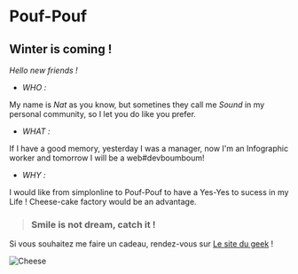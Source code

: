 # Pouf-Pouf
## Winter is coming !
_Hello new friends !_
* _WHO :_

My name is _*Nat*_ as you know, but sometines they call me _*Sound*_ in my personal community, so I let you do like you prefer.

* _WHAT :_ 

If I have a good memory, yesterday I was a manager, now I'm an Infographic worker and tomorrow I will be a web#devboumboum!

* _WHY :_

I would like from simplonline to Pouf-Pouf to have a Yes-Yes to sucess in my Life ! Cheese-cake factory would be an advantage.

>### Smile is not dream, catch it !
Si vous souhaitez me faire un cadeau, rendez-vous sur [Le site du geek](http://www.coindugeek.com/?gclid=CjwKEAiAstCyBRDiqu75hvnX82kSJACgYI_QqIYVJ2WR5_JT9jO1Xkm7_DOdypbTuC6I63LbgRHtnhoCfpzw_wcB) !

![Cheese](http://images.google.fr/imgres?imgurl=https://lessecretsdemary.files.wordpress.com/2015/06/geek_on.jpg%253Fw%253D350%2526h%253D200%2526crop%253D1&imgrefurl=http://lessecretsdemary.com/2015/11/09/gouts-et-couleurs/&h=200&w=350&tbnid=UgCIQ-5JhymyIM:&docid=nIr0kDAR4AG5CM&ei=IkFUVvngMIS9ae6ar8AE&tbm=isch&iact=rc&uact=3&page=2&start=23&ndsp=26&ved=0ahUKEwj5-ZT38ajJAhWEXhoKHW7NC0gQrQMIdDAa)